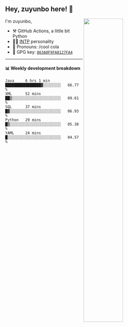 

## Hey, zuyunbo here! :wave: 
[<img align="right" width="50%" src="https://github-readme-stats.vercel.app/api?username=zuyunbo&theme=dark&show_icons=true">](https://metrics.lecoq.io/ouuan?template=classic)

I'm zuyunbo,

-   :hammer_and_pick: GitHub Actions, a little bit Python
-   :man_scientist: [INTP](https://www.16personalities.com/profiles/3302586f07ca3) personality
-   :man: Pronouns: /cool cola
-   :key: GPG key: [`863A0F9FA8127FA4`](https://github.com/zuyunbo.gpg)

---


#### :bar_chart: Weekly development breakdown

<!--START_SECTION:waka-->
```text
Java     6 hrs 1 min     ████████████████▓░░░░░░░░   66.77 % 
XML      52 mins         ██▒░░░░░░░░░░░░░░░░░░░░░░   09.61 % 
SQL      37 mins         █▓░░░░░░░░░░░░░░░░░░░░░░░   06.93 % 
Python   29 mins         █▒░░░░░░░░░░░░░░░░░░░░░░░   05.38 % 
YAML     24 mins         █░░░░░░░░░░░░░░░░░░░░░░░░   04.57 % 
```
<!--END_SECTION:waka-->


